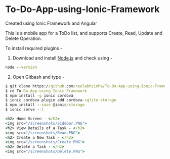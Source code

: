 # To-Do-App-using-Ionic-Framework
Created using Ionic Framework and Angular

This is a mobile app for a ToDo list, and supports Create, Read, Update and Delete Operation.

To install required plugins -

1. Download and install [Node.js](https://nodejs.org/en/) and check using -

``` cmd
node --version
```
2. Open Gitbash and type -

``` cmd
$ git clone https://github.com/neelabhsinha/To-Do-App-using-Ionic-Framework/
$ cd To-Do-App-using-Ionic-Framework
$ npm install -g ionic cordova
$ ionic cordova plugin add cordova-sqlite-storage
$ npm install --save @ionic/storage
$ ionic serve --l

<h2> Home Screen - </h2>
<img src="/screenshots/Sidebar.PNG">
<h2> View Details of a Task - </h2>
<img src="/screenshots/Read.PNG">
<h2> Create a New Task - </h2>
<img src="/screenshots/Create.PNG">
<h2> Delete a Task - </h2>
<img src="/screenshots/Delete.PNG">
